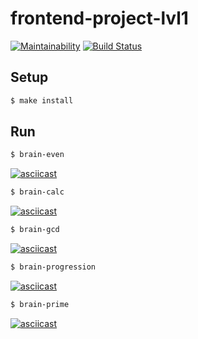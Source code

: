 # frontend-project-lvl1

[![Maintainability](https://api.codeclimate.com/v1/badges/e9eb887cd8a2c7678b05/maintainability)](https://codeclimate.com/github/sergpvv/frontend-project-lvl1/maintainability)
[![Build Status](https://travis-ci.org/sergpvv/frontend-project-lvl1.svg?branch=master)](https://travis-ci.org/sergpvv/frontend-project-lvl1)

## Setup

```sh
$ make install
```

## Run

```sh
$ brain-even
```
[![asciicast](https://asciinema.org/a/5Q2iJltWkfCZ0iz7F5wLe9Rkp.svg)](https://asciinema.org/a/5Q2iJltWkfCZ0iz7F5wLe9Rkp)

```sh
$ brain-calc
```
[![asciicast](https://asciinema.org/a/ZMr3JgZTyqy1GEoULAUWqbJWL.svg)](https://asciinema.org/a/ZMr3JgZTyqy1GEoULAUWqbJWL)

```sh
$ brain-gcd
```
[![asciicast](https://asciinema.org/a/RhNR2PxMtkWLgrVjtmKicSZll.svg)](https://asciinema.org/a/RhNR2PxMtkWLgrVjtmKicSZll)

```sh
$ brain-progression
```
[![asciicast](https://asciinema.org/a/tfVPRcGfHg9P3P52cDd115nnO.svg)](https://asciinema.org/a/tfVPRcGfHg9P3P52cDd115nnO)


```sh
$ brain-prime
```
[![asciicast](https://asciinema.org/a/sB1Dw2Bp9e8czvkooeJDeymuI.svg)](https://asciinema.org/a/sB1Dw2Bp9e8czvkooeJDeymuI)
